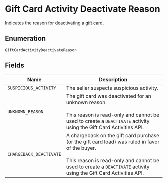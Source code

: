 <!-- Optimized: 2025-10-06 -->
<!-- RPM: 1.6.2.1.1.6.2.1_gift-card-activity-deactivate-reason_20251006 -->
<!-- Session: E2E RPM DNA Application -->
<!-- AOM: RND (Reggie & Dro) -->
<!-- COI: TECHNOLOGY -->
<!-- RPM: HIGH -->
<!-- ACTION: BUILD -->


# Gift Card Activity Deactivate Reason

Indicates the reason for deactivating a [gift card](../../doc/models/gift-card.md).

## Enumeration

`GiftCardActivityDeactivateReason`

## Fields

| Name | Description |
|  --- | --- |
| `SUSPICIOUS_ACTIVITY` | The seller suspects suspicious activity. |
| `UNKNOWN_REASON` | The gift card was deactivated for an unknown reason.<br><br>This reason is read-only and cannot be used to create a `DEACTIVATE` activity using the Gift Card Activities API. |
| `CHARGEBACK_DEACTIVATE` | A chargeback on the gift card purchase (or the gift card load) was ruled in favor of the buyer.<br><br>This reason is read-only and cannot be used to create a `DEACTIVATE` activity using the Gift Card Activities API. |
